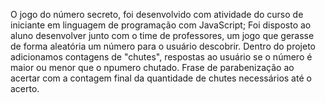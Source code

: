 O jogo do número secreto, foi desenvolvido com atividade do curso de iniciante em linguagem de programação com JavaScript;
Foi disposto ao aluno desenvolver junto com o time de professores, um jogo que gerasse de forma aleatória um número para o usuário descobrir.
Dentro do projeto adicionamos contagens de "chutes", respostas ao usuário se o número é maior ou menor que o npumero chutado.
Frase de parabenização ao acertar com a contagem final da quantidade de chutes necessários até o acerto.
